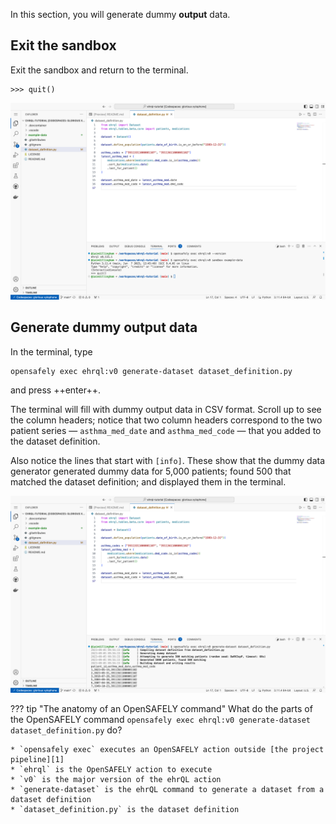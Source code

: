 In this section, you will generate dummy **output** data.

## Exit the sandbox

Exit the sandbox and return to the terminal.

```pycon
>>> quit()
```

![A screenshot of VS Code, showing the terminal](the_terminal.png)

## Generate dummy output data

In the terminal, type

```
opensafely exec ehrql:v0 generate-dataset dataset_definition.py
```

and press ++enter++.

The terminal will fill with dummy output data in CSV format.
Scroll up to see the column headers;
notice that two column headers correspond to the two patient series
— `asthma_med_date` and `asthma_med_code` —
that you added to the dataset definition.

Also notice the lines that start with `[info]`.
These show that the dummy data generator generated dummy data for 5,000 patients;
found 500 that matched the dataset definition;
and displayed them in the terminal.

![A screenshot of VS Code, showing the terminal after the `opensafely exec` command was run](opensafely_exec.png)

??? tip "The anatomy of an OpenSAFELY command"
    What do the parts of the OpenSAFELY command
    `opensafely exec ehrql:v0 generate-dataset dataset_definition.py`
    do?

    * `opensafely exec` executes an OpenSAFELY action outside [the project pipeline][1]
    * `ehrql` is the OpenSAFELY action to execute
    * `v0` is the major version of the ehrQL action
    * `generate-dataset` is the ehrQL command to generate a dataset from a dataset definition
    * `dataset_definition.py` is the dataset definition

[1]: https://docs.opensafely.org/actions-pipelines/
